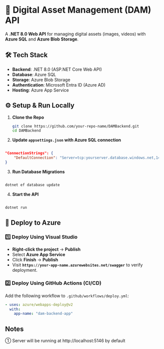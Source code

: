 # 🚀 Digital Asset Management (DAM) API

A **.NET 8.0 Web API** for managing digital assets (images, videos) with **Azure SQL** and **Azure Blob Storage**.

## 🛠 Tech Stack
- **Backend**: .NET 8.0 (ASP.NET Core Web API)
- **Database**: Azure SQL
- **Storage**: Azure Blob Storage
- **Authentication**: Microsoft Entra ID (Azure AD)
- **Hosting**: Azure App Service

## ⚙️ Setup & Run Locally
1. **Clone the Repo**  
   ```sh
   git clone https://github.com/your-repo-name/DAMBackend.git
   cd DAMBackend

2. **Update `appsettings.json` with Azure SQL connection**
```json

"ConnectionStrings": {
    "DefaultConnection": "Server=tcp:yourserver.database.windows.net,1433;Database=DAMDB;User ID=youradmin;Password=yourpassword;Encrypt=True;TrustServerCertificate=False;"
}
```

3. **Run Database Migrations**
```sh

dotnet ef database update
```
4. **Start the API**
```sh

dotnet run
```

## 🚀 Deploy to Azure

### 1️⃣ Deploy Using Visual Studio
- **Right-click the project** → **Publish**
- Select **Azure App Service**
- Click **Finish** → **Publish**
- Visit **`https://your-app-name.azurewebsites.net/swagger`** to verify deployment.

### 2️⃣ Deploy Using GitHub Actions (CI/CD)
Add the following workflow to `.github/workflows/deploy.yml`:

```yaml
- uses: azure/webapps-deploy@v2
  with:
    app-name: "dam-backend-app"
```

## Notes
① Server will be running at http://localhost:5146 by default
